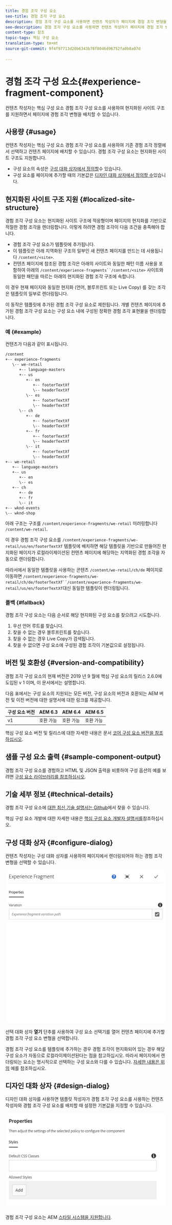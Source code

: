 ```yaml
---
title: 경험 조각 구성 요소
seo-title: 경험 조각 구성 요소
description: 경험 조각 구성 요소를 사용하면 컨텐츠 작성자가 페이지에 경험 조각 변형을 추가할 수 있습니다.
seo-description: 경험 조각 구성 요소를 사용하면 컨텐츠 작성자가 페이지에 경험 조각 변형을 추가할 수 있습니다.
content-type: 참조
topic-tags: 핵심 구성 요소
translation-type: tm+mt
source-git-commit: 9f4f97713d20b6343b78f8046d96752fa0b0a07d

---
```



# 경험 조각 구성 요소{#experience-fragment-component}

컨텐츠 작성자는 핵심 구성 요소 경험 조각 구성 요소를 사용하여 현지화된 사이트 구조를 지원하면서 페이지에 경험 조각 변형을 배치할 수 있습니다.

## 사용량 {#usage}

컨텐츠 작성자는 핵심 구성 요소 경험 조각 구성 요소를 사용하여 기존 경험 조각 정렬에서 선택하고 컨텐츠 페이지에 배치할 수 있습니다. 경험 조각 구성 요소는 현지화된 사이트 구조도 지원합니다.

* 구성 요소의 속성은 [구성 대화 상자에서 정의할](#configure-dialog)수 있습니다.
* 구성 요소를 페이지에 추가할 때의 기본값은 [디자인 대화 상자에서 정의할 수](#design-dialog)있습니다.

## 현지화된 사이트 구조 지원 {#localized-site-structure}

경험 조각 구성 요소는 현지화된 사이트 구조에 적응형이며 페이지의 현지화를 기반으로 적절한 경험 조각을 렌더링합니다. 이렇게 하려면 경험 조각이 다음 조건을 충족해야 합니다.

* 경험 조각 구성 요소가 템플릿에 추가됩니다.
* 이 템플릿은 아래 지역화된 구조의 일부인 새 컨텐츠 페이지를 만드는 데 사용됩니다 `/content/<site>`.
* 컨텐츠 페이지에 참조된 경험 조각은 아래의 사이트와 동일한 패턴 이름 사용을 포함하여 아래의 `/content/experience-fragments``/content/<site>` 사이트와 동일한 패턴을 따르는 아래의 현지화된 경험 조각 구조에 속합니다.

이 경우 현재 페이지와 동일한 현지화 (언어, 블루프린트 또는 Live Copy) 를 갖는 조각은 템플릿의 일부로 렌더링됩니다.

이 동작은 템플릿에 추가된 경험 조각 구성 요소로 제한됩니다. 개별 컨텐츠 페이지에 추가된 경험 조각 구성 요소는 구성 요소 내에 구성된 정확한 경험 조각 표현물을 렌더링합니다.

### 예 {#example}

컨텐츠가 다음과 같이 표시됩니다.

```
/content
+-- experience-fragments
   \-- we-retail
      +-- language-masters
      +-- us
         +-- en
            +-- footerTextXf
            \-- headerTextXf
         \-- es
            +-- footerTextXf
            \-- headerTextXf
      \-- ch
         +-- de
            +-- footerTextXf
            \-- headerTextXf
         +-- fr
            +-- footerTextXf
            \-- headerTextXf
         \-- it
            +-- footerTextXf
            \-- headerTextXf
+-- we-retail
   +-- language-masters
   +-- us
      +-- en
      \-- es
   +-- ch
      +-- de
      +-- fr
      \-- it
+-- wknd-events
\-- wknd-shop
```

아래 구조는 구조를 `/content/experience-fragments/we-retail` 미러링합니다 `/content/we-retail`.

이 경우 경험 조각 구성 요소를 `/content/experience-fragments/we-retail/us/en/footerTextXf` 템플릿에 배치하면 해당 템플릿을 기반으로 만들어진 현지화된 페이지가 로컬라이제이션된 컨텐츠 페이지에 해당하는 지역화된 경험 조각을 자동으로 렌더링합니다.

따라서에서 동일한 템플릿을 사용하는 콘텐츠 `/content/we-retail/ch/de` 페이지로 이동하면 `/content/experience-fragments/we-retail/ch/de/footerTextXf``/content/experience-fragments/we-retail/us/en/footerTextXf`대신 동일한 템플릿이 렌더링됩니다.

### 폴백 {#fallback}

경험 조각 구성 요소는 다음 순서로 해당 현지화된 구성 요소를 찾으려고 시도합니다.

1. 우선 언어 루트를 찾습니다.
1. 찾을 수 없는 경우 블루프린트를 찾습니다.
1. 찾을 수 없는 경우 Live Copy가 검색됩니다.
1. 찾을 수 없으면 구성 요소에 구성된 경험 조각이 기본값으로 설정됩니다.

## 버전 및 호환성 {#version-and-compatibility}

경험 조각 구성 요소의 현재 버전은 2019 년 9 월에 핵심 구성 요소의 릴리스 2.6.0에 도입된 v 1 이며, 이 문서에서는 설명합니다.

다음 표에서는 구성 요소의 지원되는 모든 버전, 구성 요소의 버전과 호환되는 AEM 버전 및 이전 버전에 대한 설명서에 대한 링크를 제공합니다.

| 구성 요소 버전 | AEM 6.3 | AEM 6.4 | AEM 6.5 |
|--- |--- |--- |---|
| v1 | 호환 가능 | 호환 가능 | 호환 가능 |

핵심 구성 요소 버전 및 릴리스에 대한 자세한 내용은 문서 [코어 구성 요소 버전을 참조하십시오](versions.md).

## 샘플 구성 요소 출력 {#sample-component-output}

경험 조각 구성 요소를 경험하고 HTML 및 JSON 출력을 비롯하여 구성 옵션의 예를 보려면 [구성 요소 라이브러리를 참조하십시오](http://opensource.adobe.com/aem-core-wcm-components/library/experience-fragment.html).

## 기술 세부 정보 {#technical-details}

경험 조각 구성 요소에 [대한 최신 기술 설명서는 Github](https://github.com/adobe/aem-core-wcm-components/tree/master/content/src/content/jcr_root/apps/core/wcm/components/experience-fragment/v1/experience-fragment)에서 찾을 수 있습니다.

핵심 구성 요소 개발에 대한 자세한 내용은 [핵심 구성 요소 개발자 설명서를](developing.md)참조하십시오.

## 구성 대화 상자 {#configure-dialog}

컨텐츠 작성자는 구성 대화 상자를 사용하여 페이지에서 렌더링되어야 하는 경험 조각 변형을 선택할 수 있습니다.

![](assets/screen-shot-2019-08-23-10.49.21.png)

선택 대화 상자 **열기** 단추를 사용하여 구성 요소 선택기를 열어 컨텐츠 페이지에 추가할 경험 조각 구성 요소 변형을 선택합니다.

경험 조각 구성 요소를 템플릿에 추가하는 경우 경험 조각이 현지화되어 있는 경우 해당 구성 요소가 자동으로 로컬라이제이션된다는 점을 참고하십시오. 따라서 페이지에서 렌더링되는 요소는 명시적으로 선택하는 구성 요소와 다를 수 있습니다. [자세한 내용은 위의](#example) 예를 참조하십시오.

## 디자인 대화 상자 {#design-dialog}

디자인 대화 상자를 사용하면 템플릿 작성자가 경험 조각 구성 요소를 사용하는 컨텐츠 작성자와 경험 조각 구성 요소를 배치할 때 설정한 기본값을 지정할 수 있습니다.

![](assets/screen-shot-2019-08-23-10.48.36.png)

경험 조각 구성 요소는 AEM [스타일 시스템을 지원합니다](authoring.md#component-styling).
